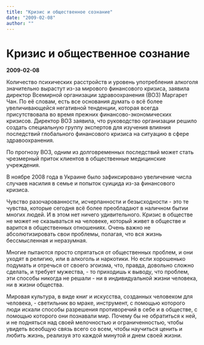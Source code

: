 ```yaml
---
title: "Кризис и общественное сознание"
date: "2009-02-08"
author: ""
---
```


# Кризис и общественное сознание

**2009-02-08** 

Количество психических расстройств и уровень употребления алкоголя значительно вырастут из-за мирового финансового кризиса, заявила директор Всемирной организации здравоохранения (ВОЗ) Маргарет Чан. По её словам, есть все основания думать о всё более увеличивающейся негативной тенденции, которая всегда присутствовала во время прежних финансово-экономических кризисов. Директор ВОЗ заявила, что руководство организации решило создать специальную группу экспертов для изучения влияния последствий глобального финансового кризиса на ситуацию в сфере здравоохранения.

По прогнозу ВОЗ, одним из долговременных последствий может стать чрезмерный приток клиентов в общественные медицинские учреждения.

В ноябре 2008 года в Украине было зафиксировано увеличение числа случаев насилия в семье и попыток суицида из-за финансового кризиса.

Чувство разочарованности, исчерпанности и безысходности - это те чувства, которые сегодня всё более преобладают в наличном бытии многих людей. И в этом нет ничего удивительного. Кризис в обществе не может не сказываться на человеке, который живет в обществе и варится в общественных отношениях. Очень важно не абсолютизировать свои проблемы, полагая, что вся жизнь бессмысленная и неразумная.

Многие пытаются просто спрятаться от общественных проблем, и они уходят в религию, или в алкоголь и наркотики. Но если хорошенько подумать и отречься от своего эгоизма, что, правда, довольно сложно сделать, и требует мужества, - то приходишь к выводу, что проблем, эти способы никогда не решали - ни в индивидуальной жизни человека, ни в жизни общества.

Мировая культура, в виде книг и искусства, созданных человеком для человека, - светильник во мраке, инструмент, с помощью  которого люди искали способы разрешения противоречий в себе и в обществе, с помощью которого они познавали мир. Почему бы не обратиться к ней, и не подняться над своей мелочностью и ограниченностью, чтобы увидеть всеобщую связь всего со всем, чтобы научиться ценить и любить жизнь, реализуя это каждой минутой и днем своей жизни.
